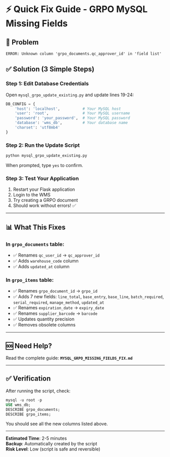 # ⚡ Quick Fix Guide - GRPO MySQL Missing Fields

## 🔴 Problem
```
ERROR: Unknown column 'grpo_documents.qc_approver_id' in 'field list'
```

## ✅ Solution (3 Simple Steps)

### Step 1: Edit Database Credentials

Open `mysql_grpo_update_existing.py` and update lines 19-24:

```python
DB_CONFIG = {
    'host': 'localhost',          # Your MySQL host
    'user': 'root',               # Your MySQL username
    'password': 'your_password',  # Your MySQL password
    'database': 'wms_db',         # Your database name
    'charset': 'utf8mb4'
}
```

### Step 2: Run the Update Script

```bash
python mysql_grpo_update_existing.py
```

When prompted, type `yes` to confirm.

### Step 3: Test Your Application

1. Restart your Flask application
2. Login to the WMS
3. Try creating a GRPO document
4. Should work without errors! ✅

---

## 📊 What This Fixes

### In `grpo_documents` table:
- ✅ Renames `qc_user_id` → `qc_approver_id`
- ✅ Adds `warehouse_code` column
- ✅ Adds `updated_at` column

### In `grpo_items` table:
- ✅ Renames `grpo_document_id` → `grpo_id`
- ✅ Adds 7 new fields: `line_total`, `base_entry`, `base_line`, `batch_required`, `serial_required`, `manage_method`, `updated_at`
- ✅ Renames `expiration_date` → `expiry_date`
- ✅ Renames `supplier_barcode` → `barcode`
- ✅ Updates quantity precision
- ✅ Removes obsolete columns

---

## 🆘 Need Help?

Read the complete guide: **`MYSQL_GRPO_MISSING_FIELDS_FIX.md`**

---

## ✅ Verification

After running the script, check:

```sql
mysql -u root -p
USE wms_db;
DESCRIBE grpo_documents;
DESCRIBE grpo_items;
```

You should see all the new columns listed above.

---

**Estimated Time**: 2-5 minutes  
**Backup**: Automatically created by the script  
**Risk Level**: Low (script is safe and reversible)
